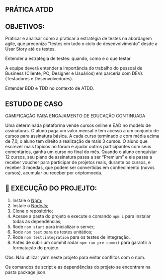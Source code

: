 ## PRÁTICA ATDD

## OBJETIVOS:

Praticar e analisar como a praticar a estratégia de testes na abordagem agile, que preconiza "testes em todo o ciclo de desenvolvimento" desde a User Story até os testes.

Entender a estratégia de testes: quando, como e o que testar.

A equipe deverá entender a importância do trabalho do pessoal de Business (Cliente, PO, Designer e Usuários) em parceria com DEVs (Testadores e Desenvolvedores).

Entender BDD e TDD no contexto de ATDD.

## ESTUDO DE CASO

GAMIFICAÇÃO PARA ENGAJAMENTO DE EDUCAÇÃO CONTINUADA

Uma determinada plataforma vende cursos online e EAD no modelo de assinaturas. O aluno paga um valor mensal e tem acesso a um conjunto de cursos para assinatura básica. A cada curso terminado e com média acima de 7,0, o aluno tem direito a realização de mais 3 cursos. O aluno que escrever mais tópicos no fórum e ajudar outros participantes com seus comentários, ganha um curso no final do mês. Quando o aluno conquistar 12 cursos, seu plano de assinatura passa a ser “Premium” e ele passa a receber voucher para participar de projetos reais, durante os cursos, e receber 3 moedas, que podem ser convertidas em conhecimento (novos cursos), acumular ou receber por criptomoeda.

## 📁 EXECUÇÃO DO PROJEJTO:

1. Instale o [Npm](https://www.npmjs.com/);
2. Instale o [NodeJs](https://nodejs.org/en/);
3. Clone o repositório;
4. Acesse a pasta do projeto e execute o comando `npm i` para instalar todas às dependências;
5. Rode `npm start` para inicializar o server;
6. Rode `npm test` para os testes unitátios;
7. Rode `npm test:integration` para os testes de integração.
8. Antes de subir um commit rodar `npm run pre-commit` para garantir a formatação do projeto.

Obs: Não utilizar yarn neste projeto para evitar conflitos com o npm.

Os comandos de script e as dependências do projeto se encontram na pasta package.json.
